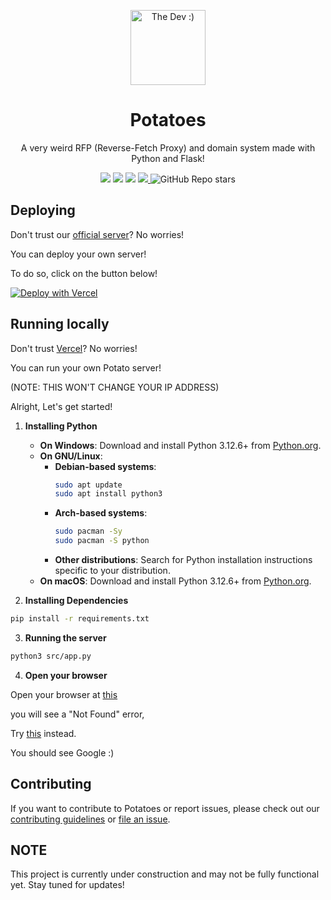 <p align="center">
  <img src="https://github.com/neoapps-dev.png" alt="The Dev :)" width="120" height="120"/>
</p>
<div align="center">
    <h1>Potatoes</h1>
    <p>A very weird RFP (Reverse-Fetch Proxy) and domain system made with Python and Flask!</p>
    <img src="https://img.shields.io/badge/Vercel-000000?style=for-the-badge&logo=vercel&logoColor=white" />
    <img src="https://img.shields.io/badge/Flask-000000?style=for-the-badge&logo=flask&logoColor=white" />
    <img src="https://img.shields.io/badge/Python-FFD43B?style=for-the-badge&logo=python&logoColor=blue" />
    <a href="CODE_OF_CONDUCT.md"><img src="https://img.shields.io/badge/Contributor%20Covenant-2.1-4baaaa.svg?style=for-the-badge" /> </a>
    <img alt="GitHub Repo stars" src="https://img.shields.io/github/stars/neoapps-dev/potatoes-backend?style=for-the-badge">
</div>


## Deploying
Don't trust our [official server](https://potatoes-backend.vercel.app/)? No worries!

You can deploy your own server!

To do so, click on the button below!

[![Deploy with Vercel](https://vercel.com/button)](https://vercel.com/new/clone?repository-url=https%3A%2F%2Fgithub.com%2Fneoapps-dev%2Fpotatoes-backend)

## Running locally
Don't trust [Vercel](https://vercel.com)? No worries!

You can run your own Potato server!

(NOTE: THIS WON'T CHANGE YOUR IP ADDRESS)

Alright, Let's get started!

1. **Installing Python**

   - **On Windows**: Download and install Python 3.12.6+ from [Python.org](https://python.org).
   - **On GNU/Linux**:
     - **Debian-based systems**:
       ```sh
       sudo apt update
       sudo apt install python3
       ```
     - **Arch-based systems**:
       ```sh
       sudo pacman -Sy
       sudo pacman -S python
       ```
     - **Other distributions**: Search for Python installation instructions specific to your distribution.
   - **On macOS**: Download and install Python 3.12.6+ from [Python.org](https://www.python.org/ftp/python/3.12.6/python-3.12.6-macos11.pkg).

    
2. **Installing Dependencies**

  ```sh
  pip install -r requirements.txt
  ```

3. **Running the server**

  ```sh
  python3 src/app.py
  ```

4. **Open your browser**

  Open your browser at [this](http://localhost:8080)

  you will see a "Not Found" error,
    
  Try [this](http://localhost:8080/google.potato) instead.

  You should see Google :)

## Contributing

If you want to contribute to Potatoes or report issues, please check out our [contributing guidelines](CONTRIBUTING.md) or [file an issue](https://github.com/neoapps-dev/potatoes-backend/issues).

## NOTE
This project is currently under construction and may not be fully functional yet. Stay tuned for updates!
